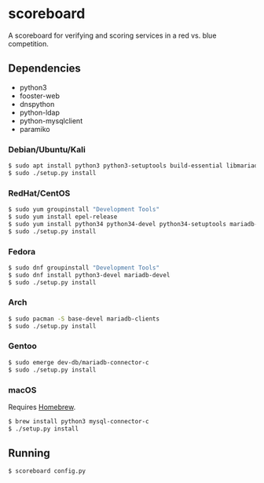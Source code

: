 scoreboard
==========

A scoreboard for verifying and scoring services in a red vs. blue competition.


## Dependencies

* python3
* fooster-web
* dnspython
* python-ldap
* python-mysqlclient
* paramiko


### Debian/Ubuntu/Kali

```sh
$ sudo apt install python3 python3-setuptools build-essential libmariadb-dev
$ sudo ./setup.py install
```


### RedHat/CentOS

```sh
$ sudo yum groupinstall "Development Tools"
$ sudo yum install epel-release
$ sudo yum install python34 python34-devel python34-setuptools mariadb-devel
$ sudo ./setup.py install
```


### Fedora

```sh
$ sudo dnf groupinstall "Development Tools"
$ sudo dnf install python3-devel mariadb-devel
$ sudo ./setup.py install
```


### Arch

```sh
$ sudo pacman -S base-devel mariadb-clients
$ sudo ./setup.py install
```


### Gentoo

```sh
$ sudo emerge dev-db/mariadb-connector-c
$ sudo ./setup.py install
```


### macOS

Requires [Homebrew](https://brew.sh/).

```sh
$ brew install python3 mysql-connector-c
$ ./setup.py install
```


## Running

```sh
$ scoreboard config.py
```
